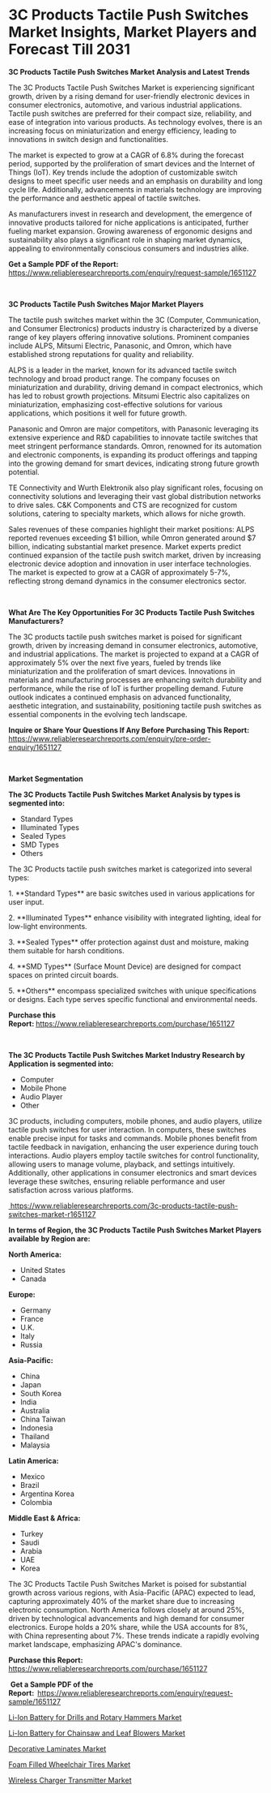 <p><h1>3C Products Tactile Push Switches Market Insights, Market Players and Forecast Till 2031</h1></p><p><strong>3C Products Tactile Push Switches Market Analysis and Latest Trends</strong></p>
<p><p>The 3C Products Tactile Push Switches Market is experiencing significant growth, driven by a rising demand for user-friendly electronic devices in consumer electronics, automotive, and various industrial applications. Tactile push switches are preferred for their compact size, reliability, and ease of integration into various products. As technology evolves, there is an increasing focus on miniaturization and energy efficiency, leading to innovations in switch design and functionalities.</p><p>The market is expected to grow at a CAGR of 6.8% during the forecast period, supported by the proliferation of smart devices and the Internet of Things (IoT). Key trends include the adoption of customizable switch designs to meet specific user needs and an emphasis on durability and long cycle life. Additionally, advancements in materials technology are improving the performance and aesthetic appeal of tactile switches.</p><p>As manufacturers invest in research and development, the emergence of innovative products tailored for niche applications is anticipated, further fueling market expansion. Growing awareness of ergonomic designs and sustainability also plays a significant role in shaping market dynamics, appealing to environmentally conscious consumers and industries alike.</p></p>
<p><strong>Get a Sample PDF of the Report:&nbsp;</strong> <a href="https://www.reliableresearchreports.com/enquiry/request-sample/1651127?utm_campaign=31&utm_medium=2&utm_source=Github&utm_content=ia&utm_term=26092024&utm_id=3c-products-tactile-push-switches">https://www.reliableresearchreports.com/enquiry/request-sample/1651127</a></p>
<p>&nbsp;</p>
<p><strong>3C Products Tactile Push Switches Major Market Players</strong></p>
<p><p>The tactile push switches market within the 3C (Computer, Communication, and Consumer Electronics) products industry is characterized by a diverse range of key players offering innovative solutions. Prominent companies include ALPS, Mitsumi Electric, Panasonic, and Omron, which have established strong reputations for quality and reliability.</p><p>ALPS is a leader in the market, known for its advanced tactile switch technology and broad product range. The company focuses on miniaturization and durability, driving demand in compact electronics, which has led to robust growth projections. Mitsumi Electric also capitalizes on miniaturization, emphasizing cost-effective solutions for various applications, which positions it well for future growth.</p><p>Panasonic and Omron are major competitors, with Panasonic leveraging its extensive experience and R&D capabilities to innovate tactile switches that meet stringent performance standards. Omron, renowned for its automation and electronic components, is expanding its product offerings and tapping into the growing demand for smart devices, indicating strong future growth potential.</p><p>TE Connectivity and Wurth Elektronik also play significant roles, focusing on connectivity solutions and leveraging their vast global distribution networks to drive sales. C&K Components and CTS are recognized for custom solutions, catering to specialty markets, which allows for niche growth.</p><p>Sales revenues of these companies highlight their market positions: ALPS reported revenues exceeding $1 billion, while Omron generated around $7 billion, indicating substantial market presence. Market experts predict continued expansion of the tactile push switch market, driven by increasing electronic device adoption and innovation in user interface technologies. The market is expected to grow at a CAGR of approximately 5-7%, reflecting strong demand dynamics in the consumer electronics sector.</p></p>
<p>&nbsp;</p>
<p><strong>What Are The Key Opportunities For 3C Products Tactile Push Switches Manufacturers?</strong></p>
<p><p>The 3C products tactile push switches market is poised for significant growth, driven by increasing demand in consumer electronics, automotive, and industrial applications. The market is projected to expand at a CAGR of approximately 5% over the next five years, fueled by trends like miniaturization and the proliferation of smart devices. Innovations in materials and manufacturing processes are enhancing switch durability and performance, while the rise of IoT is further propelling demand. Future outlook indicates a continued emphasis on advanced functionality, aesthetic integration, and sustainability, positioning tactile push switches as essential components in the evolving tech landscape.</p></p>
<p><strong>Inquire or Share Your Questions If Any Before Purchasing This Report:</strong> <a href="https://www.reliableresearchreports.com/enquiry/pre-order-enquiry/1651127?utm_campaign=31&utm_medium=2&utm_source=Github&utm_content=ia&utm_term=26092024&utm_id=3c-products-tactile-push-switches">https://www.reliableresearchreports.com/enquiry/pre-order-enquiry/1651127</a></p>
<p>&nbsp;</p>
<p><strong>Market Segmentation</strong></p>
<p><strong>The 3C Products Tactile Push Switches Market Analysis by types is segmented into:</strong></p>
<p><ul><li>Standard Types</li><li>Illuminated Types</li><li>Sealed Types</li><li>SMD Types</li><li>Others</li></ul></p>
<p><p>The 3C Products tactile push switches market is categorized into several types: </p><p>1. **Standard Types** are basic switches used in various applications for user input. </p><p>2. **Illuminated Types** enhance visibility with integrated lighting, ideal for low-light environments. </p><p>3. **Sealed Types** offer protection against dust and moisture, making them suitable for harsh conditions. </p><p>4. **SMD Types** (Surface Mount Device) are designed for compact spaces on printed circuit boards. </p><p>5. **Others** encompass specialized switches with unique specifications or designs. Each type serves specific functional and environmental needs.</p></p>
<p><strong>Purchase this Report:&nbsp;</strong><a href="https://www.reliableresearchreports.com/purchase/1651127?utm_campaign=31&utm_medium=2&utm_source=Github&utm_content=ia&utm_term=26092024&utm_id=3c-products-tactile-push-switches">https://www.reliableresearchreports.com/purchase/1651127</a></p>
<p>&nbsp;</p>
<p><strong>The 3C Products Tactile Push Switches Market Industry Research by Application is segmented into:</strong></p>
<p><ul><li>Computer</li><li>Mobile Phone</li><li>Audio Player</li><li>Other</li></ul></p>
<p><p>3C products, including computers, mobile phones, and audio players, utilize tactile push switches for user interaction. In computers, these switches enable precise input for tasks and commands. Mobile phones benefit from tactile feedback in navigation, enhancing the user experience during touch interactions. Audio players employ tactile switches for control functionality, allowing users to manage volume, playback, and settings intuitively. Additionally, other applications in consumer electronics and smart devices leverage these switches, ensuring reliable performance and user satisfaction across various platforms.</p></p>
<p><a href="https://www.reliableresearchreports.com/3c-products-tactile-push-switches-market-r1651127?utm_campaign=31&utm_medium=2&utm_source=Github&utm_content=ia&utm_term=26092024&utm_id=3c-products-tactile-push-switches">&nbsp;https://www.reliableresearchreports.com/3c-products-tactile-push-switches-market-r1651127</a></p>
<p><strong>In terms of Region, the 3C Products Tactile Push Switches Market Players available by Region are:</strong></p>
<p>
    <p> <strong> North America: </strong>
        <ul>
            <li>United States</li>
            <li>Canada</li>
        </ul>
        </p> 
    <p> <strong> Europe: </strong>
        <ul>
            <li>Germany</li>
            <li>France</li>
            <li>U.K.</li>
            <li>Italy</li>
            <li>Russia</li>
        </ul>
        </p> 
    <p> <strong> Asia-Pacific: </strong>
        <ul>
            <li>China</li>
            <li>Japan</li>
            <li>South Korea</li>
            <li>India</li>
            <li>Australia</li>
            <li>China Taiwan</li>
            <li>Indonesia</li>
            <li>Thailand</li>
            <li>Malaysia</li>
        </ul>
        </p> 
    <p> <strong> Latin America: </strong>
        <ul>
            <li>Mexico</li>
            <li>Brazil</li>
            <li>Argentina Korea</li>
            <li>Colombia</li>
        </ul>
        </p> 
    <p> <strong> Middle East & Africa: </strong>
        <ul>
            <li>Turkey</li>
            <li>Saudi</li>
            <li>Arabia</li>
            <li>UAE</li>
            <li>Korea</li>
        </ul>
    </p>
    </p>
<p><p>The 3C Products Tactile Push Switches Market is poised for substantial growth across various regions, with Asia-Pacific (APAC) expected to lead, capturing approximately 40% of the market share due to increasing electronic consumption. North America follows closely at around 25%, driven by technological advancements and high demand for consumer electronics. Europe holds a 20% share, while the USA accounts for 8%, with China representing about 7%. These trends indicate a rapidly evolving market landscape, emphasizing APAC's dominance.</p></p>
<p><strong>Purchase this Report: </strong><a href="https://www.reliableresearchreports.com/purchase/1651127?utm_campaign=31&utm_medium=2&utm_source=Github&utm_content=ia&utm_term=26092024&utm_id=3c-products-tactile-push-switches">https://www.reliableresearchreports.com/purchase/1651127</a></p>
<p>&nbsp;<strong>Get a Sample PDF of the Report:&nbsp;&nbsp;</strong><a href="https://www.reliableresearchreports.com/enquiry/request-sample/1651127?utm_campaign=31&utm_medium=2&utm_source=Github&utm_content=ia&utm_term=26092024&utm_id=3c-products-tactile-push-switches">https://www.reliableresearchreports.com/enquiry/request-sample/1651127</a></p>
<p><strong></strong></p>
<p><p><a href="https://github.com/juniordelafrance/Market-Research-Report-List-5/blob/main/li-ion-battery-for-drills-and-rotary-hammers-market.md?utm_campaign=31&utm_medium=2&utm_source=Github&utm_content=ia&utm_term=26092024&utm_id=3c-products-tactile-push-switches">Li-Ion Battery for Drills and Rotary Hammers Market</a></p><p><a href="https://github.com/rahu1506/Market-Research-Report-List-6/blob/main/li-ion-battery-for-chainsaw-and-leaf-blowers-market.md?utm_campaign=31&utm_medium=2&utm_source=Github&utm_content=ia&utm_term=26092024&utm_id=3c-products-tactile-push-switches">Li-Ion Battery for Chainsaw and Leaf Blowers Market</a></p><p><a href="https://www.linkedin.com/pulse/decorative-laminates-market-share-size-trends-industry-analysis-vvkrc?utm_campaign=31&utm_medium=2&utm_source=Github&utm_content=ia&utm_term=26092024&utm_id=3c-products-tactile-push-switches">Decorative Laminates Market</a></p><p><a href="https://issuu.com/reportprime-2/docs/foam-filled-wheelchair-tires-market_d6eea1249442f5?utm_campaign=31&utm_medium=2&utm_source=Github&utm_content=ia&utm_term=26092024&utm_id=3c-products-tactile-push-switches">Foam Filled Wheelchair Tires Market</a></p><p><a href="https://issuu.com/reportprime-2/docs/wireless-charger-transmitter-market_e9d6e37eed98f0?utm_campaign=31&utm_medium=2&utm_source=Github&utm_content=ia&utm_term=26092024&utm_id=3c-products-tactile-push-switches">Wireless Charger Transmitter Market</a></p></p>